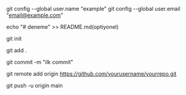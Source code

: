 git config --global user.name "example"
git config --global user.email "email@example.com"

echo "# deneme" >> README.md(optiyonel)

git init

git add . 

git commit -m "ilk commit"

git remote add origin https://github.com/yourusername/yourrepo.git

git push -u origin main
